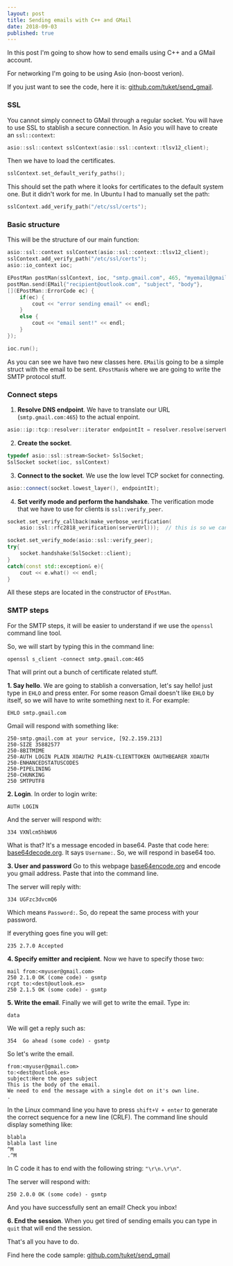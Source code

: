 ```yaml
---
layout: post
title: Sending emails with C++ and GMail
date: 2018-09-03
published: true
---
```


In this post I'm going to show how to send emails using C++ and a GMail account.

For networking I'm going to be using Asio (non-boost verion).

If you just want to see the code, here it is: [github.com/tuket/send_gmail](https://github.com/tuket/send_gmail).

### SSL

You cannot simply connect to GMail through a regular socket. You will have to use SSL to stablish a secure connection. In Asio you will have to create an `ssl::context`:

``` c++
asio::ssl::context sslContext(asio::ssl::context::tlsv12_client);
```

Then we have to load the certificates.
``` c++
sslContext.set_default_verify_paths();
```
This should set the path where it looks for certificates to the default system one. But it didn't work for me. In Ubuntu I had to manually set the path:

``` c++
sslContext.add_verify_path("/etc/ssl/certs");
```

### Basic structure

This will be the structure of our main function:

``` c++
asio::ssl::context sslContext(asio::ssl::context::tlsv12_client);
sslContext.add_verify_path("/etc/ssl/certs");
asio::io_context ioc;

EPostMan postMan(sslContext, ioc, "smtp.gmail.com", 465, "myemail@gmail.com", "mypassprd");
postMan.send(EMail{"recipient@outlook.com", "subject", "body"},
[](EPostMan::ErrorCode ec) {
    if(ec) {
        cout << "error sending email" << endl;
    }
    else {
        cout << "email sent!" << endl;
    }
});

ioc.run();
```

As you can see we have two new classes here. `EMail`is going to be a simple struct with the email to be sent. `EPostMan`is where we are going to write the SMTP protocol stuff.


### Connect steps

1. **Resolve DNS endpoint**. We have to translate our URL (`smtp.gmail.com:465`) to the actual enpoint.
``` c++
asio::ip::tcp::resolver::iterator endpointIt = resolver.resolve(serverUrl, to_string(port));
```

2. **Create the socket**.
``` c++
typedef asio::ssl::stream<Socket> SslSocket;
SslSocket socket(ioc, sslContext)
```

3. **Connect to the socket**. We use the low level TCP socket for connecting.
``` c++
asio::connect(socket.lowest_layer(), endpointIt);
```

4. **Set verify mode and perform the handshake**. The verification mode that we have to use for clients is `ssl::verify_peer`.

``` c++
socket.set_verify_callback(make_verbose_verification(
    asio::ssl::rfc2818_verification(serverUrl)));  // this is so we can print certificate stuff

socket.set_verify_mode(asio::ssl::verify_peer);
try{
    socket.handshake(SslSocket::client);
}
catch(const std::exception& e){
    cout << e.what() << endl;
}
```

All these steps are located in the constructor of `EPostMan`.

### SMTP steps

For the SMTP steps, it will be easier to understand if we use the `openssl` command line tool.

So, we will start by typing this in the command line:
```
openssl s_client -connect smtp.gmail.com:465
```

That will print out a bunch of certificate related stuff.

**1. Say hello**. We are going to stablish a conversation, let's say hello! just type in `EHLO` and press enter. For some reason Gmail doesn't like `EHLO` by itself, so we will have to write something next to it. For example:
```
EHLO smtp.gmail.com
```

Gmail will respond with something like:
```
250-smtp.gmail.com at your service, [92.2.159.213]
250-SIZE 35882577
250-8BITMIME
250-AUTH LOGIN PLAIN XOAUTH2 PLAIN-CLIENTTOKEN OAUTHBEARER XOAUTH
250-ENHANCEDSTATUSCODES
250-PIPELINING
250-CHUNKING
250 SMTPUTF8
```


**2. Login**. In order to login write:
```
AUTH LOGIN
```

And the server will respond with:
```
334 VXNlcm5hbWU6
```
What is that? It's a message encoded in base64. Paste that code here: [base64decode.org](base64decode.org). It says `Username:`. So, we will respond in base64 too.

**3. User and password**
Go to this webpage [base64encode.org](base64encode.org) and encode you gmail address. Paste that into the command line.

The server will reply with:
```
334 UGFzc3dvcmQ6
```

Which means `Password:`. So, do repeat the same process with your password.

If everything goes fine you will get:
```
235 2.7.0 Accepted
```

**4. Specify emitter and recipient**. Now we have to specify those two:
```
mail from:<myuser@gmail.com>
250 2.1.0 OK (come code) - gsmtp
rcpt to:<dest@outlook.es>
250 2.1.5 OK (some code) - gsmtp
```

**5. Write the email**. Finally we will get to write the email.
Type in:
```
data
```

We will get a reply such as:
```
354  Go ahead (some code) - gsmtp
```

So let's write the email.
```
from:<myuser@gmail.com>
to:<dest@outlook.es>
subject:Here the goes subject
This is the body of the email.
We need to end the message with a single dot on it's own line.
.

```

In the Linux command line you have to press `shift+V + enter` to generate the correct sequence for a new line (CRLF).
The command line should display something like:
```
blabla
blabla last line
^M
.^M

```

In C code it has to end with the following string: `"\r\n.\r\n"`.

The server will respond with:
```
250 2.0.0 OK (some code) - gsmtp
```

And you have successfully sent an email! Check you inbox!

**6. End the session**. When you get tired of sending emails you can type in `quit` that will end the session.

That's all you have to do.

Find here the code sample: [github.com/tuket/send_gmail](https://github.com/tuket/send_gmail)
